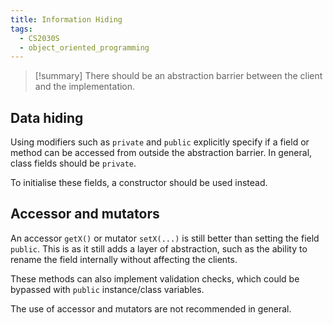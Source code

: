 ```yaml
---
title: Information Hiding
tags:
  - CS2030S
  - object_oriented_programming
---
```

>[!summary] There should be an abstraction barrier between the client and the implementation.

## Data hiding

Using modifiers such as ``private`` and ``public`` explicitly specify if a field or method can be accessed from outside the abstraction barrier. In general, class fields should be ``private``.

To initialise these fields, a constructor should be used instead.

## Accessor and mutators

An accessor `getX()` or mutator `setX(...)` is still better than setting the field ``public``. This is as it still adds a layer of abstraction, such as the ability to rename the field internally without affecting the clients.

These methods can also implement validation checks, which could be bypassed with ``public`` instance/class variables.

The use of accessor and mutators are not recommended in general.